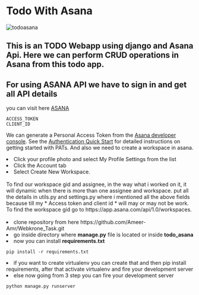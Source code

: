 # Todo With Asana

![todoasana](https://user-images.githubusercontent.com/90948477/157844378-84fd9692-081e-460e-b3a5-67f02ce1330a.png)

## This is an TODO Webapp using django and Asana Api. Here we can perform CRUD operations in Asana from this todo app.
## For using ASANA API we have to sign in and get all API details
you can visit here [ASANA](https://app.asana.com)
```
ACCESS_TOKEN
CLIENT_ID
```
We can generate a Personal Access Token from the [Asana developer console](https://app.asana.com/0/developer-console). See the [Authentication Quick Start](https://developers.asana.com/docs/authentication-quick-start) for detailed instructions on getting started with PATs.
And also we need to create a workspace in asana.
<li>Click your profile photo and select My Profile Settings from the list</li> 
<li>Click the Account tab</li>
<li>Select Create New Workspace.</li>
<br>
To find our workspace gid and assignee, in the way what i worked on it, it will dynamic when there is more than one assignee and workspace.
put all the details in utils.py and settings.py where i mentioned all the above fields because till my * Access token and client id * will may or may not be work.
To find the workspace gid go to https://app.asana.com/api/1.0/workspaces. 
<br>
<br>
<li>clone repository from here https://github.com/Ameer-Amr/Webkrone_Task.git</li>
<li>go inside directory where <b>manage.py</b> file is located or inside <b>todo_asana</b></li>
<li>now you can install <b>requirements.txt</b></li>

```
pip install -r requirements.txt
```

<li> if you want to create virtualenv you can create that and then pip install requirements, after that activate virtualenv and fire your development server</li>
<li>else now going from 3 step you can fire your development server</li>

```
python manage.py runserver
```


